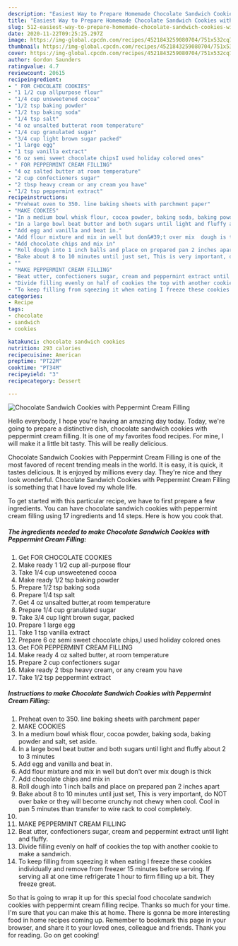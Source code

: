 ```yaml
---
description: "Easiest Way to Prepare Homemade Chocolate Sandwich Cookies with Peppermint Cream Filling"
title: "Easiest Way to Prepare Homemade Chocolate Sandwich Cookies with Peppermint Cream Filling"
slug: 512-easiest-way-to-prepare-homemade-chocolate-sandwich-cookies-with-peppermint-cream-filling
date: 2020-11-22T09:25:25.297Z
image: https://img-global.cpcdn.com/recipes/4521843259080704/751x532cq70/chocolate-sandwich-cookies-with-peppermint-cream-filling-recipe-main-photo.jpg
thumbnail: https://img-global.cpcdn.com/recipes/4521843259080704/751x532cq70/chocolate-sandwich-cookies-with-peppermint-cream-filling-recipe-main-photo.jpg
cover: https://img-global.cpcdn.com/recipes/4521843259080704/751x532cq70/chocolate-sandwich-cookies-with-peppermint-cream-filling-recipe-main-photo.jpg
author: Gordon Saunders
ratingvalue: 4.7
reviewcount: 20615
recipeingredient:
- " FOR CHOCOLATE COOKIES"
- "1 1/2 cup allpurpose flour"
- "1/4 cup unsweetened cocoa"
- "1/2 tsp baking powder"
- "1/2 tsp baking soda"
- "1/4 tsp salt"
- "4 oz unsalted butterat room temperature"
- "1/4 cup granulated sugar"
- "3/4 cup light brown sugar packed"
- "1 large egg"
- "1 tsp vanilla extract"
- "6 oz semi sweet chocolate chipsI used holiday colored ones"
- " FOR PEPPERMINT CREAM FILLING"
- "4 oz salted butter at room temperature"
- "2 cup confectioners sugar"
- "2 tbsp heavy cream or any cream you have"
- "1/2 tsp peppermint extract"
recipeinstructions:
- "Preheat oven to 350. line baking sheets with parchment paper"
- "MAKE COOKIES"
- "In a medium bowl whisk flour, cocoa powder, baking soda, baking powder and salt, set aside."
- "In a large bowl beat butter and both sugars until light and fluffy about 2 to 3 minutes"
- "Add egg and vanilla and beat in."
- "Add flour mixture and mix in well but don&#39;t over mix  dough is thick"
- "Add chocolate chips and mix in"
- "Roll dough into 1 inch balls and place on prepared pan 2 inches apart"
- "Bake about 8 to 10 minutes until just set, This is very important, do NOT over bake or they will become crunchy not chewy when cool. Cool in pan 5 minutes than transfer to wire rack to cool completely."
- ""
- "MAKE PEPPERMINT CREAM FILLING"
- "Beat utter, confectioners sugar, cream and peppermint extract until light and fluffy."
- "Divide filling evenly on half of cookies the top with another cookie to make a sandwich."
- "To keep filling from sqeezing it when eating I freeze these cookies individually and remove from freezer 15 minutes before serving. If serving all at one time refrigerate 1 hour to firm filling up a bit. They freeze great."
categories:
- Recipe
tags:
- chocolate
- sandwich
- cookies

katakunci: chocolate sandwich cookies 
nutrition: 293 calories
recipecuisine: American
preptime: "PT22M"
cooktime: "PT34M"
recipeyield: "3"
recipecategory: Dessert

---
```



![Chocolate Sandwich Cookies with Peppermint Cream Filling](https://img-global.cpcdn.com/recipes/4521843259080704/751x532cq70/chocolate-sandwich-cookies-with-peppermint-cream-filling-recipe-main-photo.jpg)

Hello everybody, I hope you're having an amazing day today. Today, we're going to prepare a distinctive dish, chocolate sandwich cookies with peppermint cream filling. It is one of my favorites food recipes. For mine, I will make it a little bit tasty. This will be really delicious.



Chocolate Sandwich Cookies with Peppermint Cream Filling is one of the most favored of recent trending meals in the world. It is easy, it is quick, it tastes delicious. It is enjoyed by millions every day. They're nice and they look wonderful. Chocolate Sandwich Cookies with Peppermint Cream Filling is something that I have loved my whole life.


To get started with this particular recipe, we have to first prepare a few ingredients. You can have chocolate sandwich cookies with peppermint cream filling using 17 ingredients and 14 steps. Here is how you cook that.

<!--inarticleads1-->

##### The ingredients needed to make Chocolate Sandwich Cookies with Peppermint Cream Filling:

1. Get  FOR CHOCOLATE COOKIES
1. Make ready 1 1/2 cup all-purpose flour
1. Take 1/4 cup unsweetened cocoa
1. Make ready 1/2 tsp baking powder
1. Prepare 1/2 tsp baking soda
1. Prepare 1/4 tsp salt
1. Get 4 oz unsalted butter,at room temperature
1. Prepare 1/4 cup granulated sugar
1. Take 3/4 cup light brown sugar, packed
1. Prepare 1 large egg
1. Take 1 tsp vanilla extract
1. Prepare 6 oz semi sweet chocolate chips,I used holiday colored ones
1. Get  FOR PEPPERMINT CREAM FILLING
1. Make ready 4 oz salted butter, at room temperature
1. Prepare 2 cup confectioners sugar
1. Make ready 2 tbsp heavy cream, or any cream you have
1. Take 1/2 tsp peppermint extract




<!--inarticleads2-->

##### Instructions to make Chocolate Sandwich Cookies with Peppermint Cream Filling:

1. Preheat oven to 350. line baking sheets with parchment paper
1. MAKE COOKIES
1. In a medium bowl whisk flour, cocoa powder, baking soda, baking powder and salt, set aside.
1. In a large bowl beat butter and both sugars until light and fluffy about 2 to 3 minutes
1. Add egg and vanilla and beat in.
1. Add flour mixture and mix in well but don&#39;t over mix  dough is thick
1. Add chocolate chips and mix in
1. Roll dough into 1 inch balls and place on prepared pan 2 inches apart
1. Bake about 8 to 10 minutes until just set, This is very important, do NOT over bake or they will become crunchy not chewy when cool. Cool in pan 5 minutes than transfer to wire rack to cool completely.
1. 
1. MAKE PEPPERMINT CREAM FILLING
1. Beat utter, confectioners sugar, cream and peppermint extract until light and fluffy.
1. Divide filling evenly on half of cookies the top with another cookie to make a sandwich.
1. To keep filling from sqeezing it when eating I freeze these cookies individually and remove from freezer 15 minutes before serving. If serving all at one time refrigerate 1 hour to firm filling up a bit. They freeze great.




So that is going to wrap it up for this special food chocolate sandwich cookies with peppermint cream filling recipe. Thanks so much for your time. I'm sure that you can make this at home. There is gonna be more interesting food in home recipes coming up. Remember to bookmark this page in your browser, and share it to your loved ones, colleague and friends. Thank you for reading. Go on get cooking!
